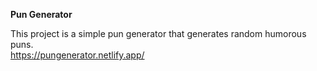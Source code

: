 <strong>Pun Generator</strong>

This project is a simple pun generator that generates random humorous puns.
<br>
https://pungenerator.netlify.app/
